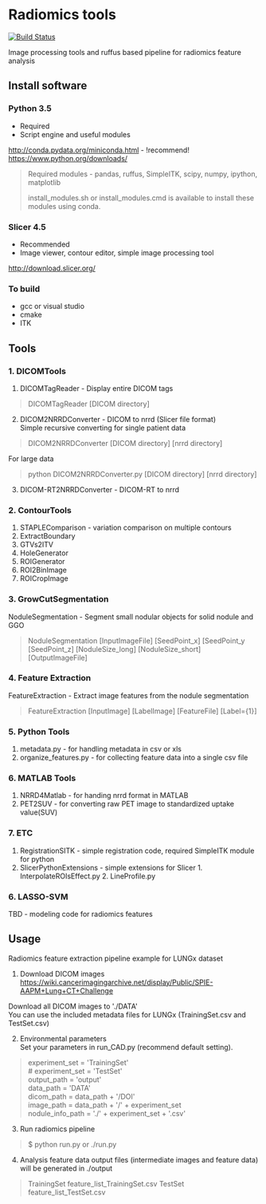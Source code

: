 Radiomics tools
===================
[![Build Status](https://travis-ci.org/taznux/radiomics-tools.svg?branch=master)](https://travis-ci.org/taznux/radiomics-tools)

Image processing tools and ruffus based pipeline for radiomics feature analysis

Install software
--------------------------
### Python 3.5 ###
  - Required
  - Script engine and useful modules

  http://conda.pydata.org/miniconda.html - !recommend!  
  https://www.python.org/downloads/

  > Required modules - pandas, ruffus, SimpleITK, scipy, numpy, ipython, matplotlib
  >
  > install_modules.sh or install_modules.cmd is available to install these modules using conda.

### Slicer 4.5 ###
  - Recommended  
  - Image viewer, contour editor, simple image processing tool  

  http://download.slicer.org/


### To build  ###
  - gcc or visual studio
  - cmake
  - ITK


Tools
-----
### 1. DICOMTools ###
1. DICOMTagReader - Display entire DICOM tags
  > DICOMTagReader [DICOM directory]

2. DICOM2NRRDConverter - DICOM to nrrd (Slicer file format)  
  Simple recursive converting for single patient data  
  > DICOM2NRRDConverter [DICOM directory] [nrrd directory]  

  For large data  
  > python DICOM2NRRDConverter.py [DICOM directory] [nrrd directory]

3. DICOM-RT2NRRDConverter - DICOM-RT to nrrd


### 2. ContourTools ###
1. STAPLEComparison - variation comparison on multiple contours
1. ExtractBoundary
1. GTVs2ITV
1. HoleGenerator
1. ROIGenerator
1. ROI2BinImage
1. ROICropImage



### 3. GrowCutSegmentation ###
  NoduleSegmentation - Segment small nodular objects for solid nodule and GGO
  > NoduleSegmentation [InputImageFile] [SeedPoint_x] [SeedPoint_y [SeedPoint_z] [NoduleSize_long] [NoduleSize_short] [OutputImageFile]  


### 4. Feature Extraction ###
  FeatureExtraction - Extract image features from the nodule segmentation
  > FeatureExtraction [InputImage] [LabelImage] [FeatureFile] [Label={1}]


### 5. Python Tools ###
  1. metadata.py - for handling metadata in csv or xls
  2. organize_features.py - for collecting feature data into a single csv file


### 6. MATLAB Tools ###
  1. NRRD4Matlab - for handing nrrd format in MATLAB
  2. PET2SUV - for converting raw PET image to standardized uptake value(SUV)


### 7. ETC ###
  1. RegistrationSITK - simple registration code, required SimpleITK module for python
  2. SlicerPythonExtensions - simple extensions for Slicer
    1. InterpolateROIsEffect.py
    2. LineProfile.py


### 6. LASSO-SVM ###
  TBD - modeling code for radiomics features


Usage
-----
Radiomics feature extraction pipeline example for LUNGx dataset

1. Download DICOM images  
  https://wiki.cancerimagingarchive.net/display/Public/SPIE-AAPM+Lung+CT+Challenge  

  Download all DICOM images to './DATA'  
  You can use the included metadata files for LUNGx (TrainingSet.csv and TestSet.csv)  

2. Environmental parameters  
  Set your parameters in run_CAD.py (recommend default setting).  
  > experiment_set = 'TrainingSet'  
  > \# experiment_set = 'TestSet'  
  > output_path = 'output'  
  > data_path = 'DATA'  
  > dicom_path = data_path + '/DOI'  
  > image_path = data_path + '/' + experiment_set  
  > nodule_info_path = './' + experiment_set + '.csv'  

3. Run radiomics pipeline
  > $ python run.py or ./run.py

4. Analysis feature data
  output files (intermediate images and feature data) will be generated in ./output  
  > TrainingSet              feature_list_TrainingSet.csv
  > TestSet                  feature_list_TestSet.csv
